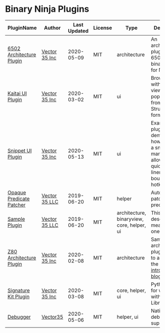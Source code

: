 # Binary Ninja Plugins

| PluginName | Author | Last Updated | License | Type | Description |
|------------|--------|--------------|---------|----------|-------------|
|[6502 Architecture Plugin](https://github.com/Vector35/6502)|[Vector 35 Inc](https://github.com/Vector35)|2020-05-09|MIT|architecture|An architecture plugin for 6502 and binary view for NES roms.|
|[Kaitai UI Plugin](https://github.com/Vector35/kaitai)|[Vector 35 Inc](https://github.com/Vector35)|2020-03-02|MIT|ui|Browse hex with a tree view populated from Kaitai Struct formats.|
|[Snippet UI Plugin](https://github.com/Vector35/snippets)|[Vector 35 Inc](https://github.com/Vector35)|2020-05-13|MIT|ui|Example UI plugin demonstrating how to create a snippet manager that allows for quick one-liners to be bound to hotkeys.|
|[Opaque Predicate Patcher](https://github.com/Vector35/OpaquePredicatePatcher)|[Vector 35 LLC](https://github.com/Vector35)|2019-06-20|MIT|helper|Automatically patch opaque predicates|
|[Sample Plugin](https://github.com/Vector35/sample_plugin)|[Vector 35 LLC](https://github.com/Vector35)|2019-06-20|MIT|architecture, binaryview, core, helper, ui|This is a short description meant to fit on one line.|
|[Z80 Architecture Plugin](https://github.com/Vector35/Z80)|[Vector 35 Inc](https://github.com/Vector35)|2020-02-08|MIT|architecture|Sample Z80 architecture plugin written to accompany the <a href='https://binary.ninja/2020/01/08/guide-to-architecture-plugins-part1.html'>introductory blog post</a>.|
|[Signature Kit Plugin](https://github.com/Vector35/sigkit)|[Vector 35 Inc](https://github.com/Vector35)|2020-03-08|MIT|core, helper, ui|Python tools for working with Signature Libraries|
|[Debugger](https://github.com/Vector35/debugger)|[Vector35](https://github.com/Vector35)|2020-05-06|MIT|helper, ui|Native debugger support|
